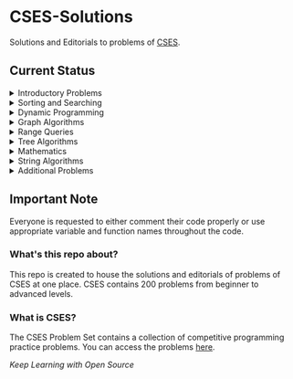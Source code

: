 # CSES-Solutions

Solutions and Editorials to problems of [CSES](https://cses.fi/problemset/).

## Current Status
<details><summary>Introductory Problems</summary>
<p>

- [x] - [Weird Algorithm](https://cses.fi/problemset/task/1068)
- [ ] - [Missing Number](https://cses.fi/problemset/task/1083)
- [ ] - [Repetitions](https://cses.fi/problemset/task/1069)
- [ ] - [Increasing Array](https://cses.fi/problemset/task/1094)
- [ ] - [Permutations](https://cses.fi/problemset/task/1070)
- [ ] - [Number Spiral](https://cses.fi/problemset/task/1071)
- [ ] - [Two Knights](https://cses.fi/problemset/task/1072)
- [ ] - [Two Sets](https://cses.fi/problemset/task/1092)
- [ ] - [Bit Strings](https://cses.fi/problemset/task/1617)
- [ ] - [Trailing Zeros](https://cses.fi/problemset/task/1618)
- [ ] - [Coin Piles](https://cses.fi/problemset/task/1754)
- [ ] - [Palindrome Reorder](https://cses.fi/problemset/task/1755)
- [ ] - [Creating Strings I](https://cses.fi/problemset/task/1622)
- [x] - [Apple Division](https://cses.fi/problemset/task/1623)
- [x] - [Chessboard and Queens](https://cses.fi/problemset/task/1624)
- [ ] - [Grid Paths](https://cses.fi/problemset/task/1625)
</p>
</details>
<details><summary>Sorting and Searching</summary>

<p>

- [ ] - [Distinct Numbers](https://cses.fi/problemset/task/1621)
- [ ] - [Apartments](https://cses.fi/problemset/task/1084)
- [ ] - [Ferris Wheel](https://cses.fi/problemset/task/1090)
- [x] - [Concert Tickets](https://cses.fi/problemset/task/1091)
- [ ] - [Restaurant Customers](https://cses.fi/problemset/task/1619)
- [ ] - [Movie Festival](https://cses.fi/problemset/task/1629)
- [ ] - [Sum of Two Values](https://cses.fi/problemset/task/1640)
- [ ] - [Maximum Subarray Sum](https://cses.fi/problemset/task/1643)
- [ ] - [Stick Lengths](https://cses.fi/problemset/task/1074)
- [ ] - [Playlist](https://cses.fi/problemset/task/1141)
- [x] - [Towers](https://cses.fi/problemset/task/1073)
- [ ] - [Traffic Lights](https://cses.fi/problemset/task/1163)
- [ ] - [Room Allocation](https://cses.fi/problemset/task/1164)
- [ ] - [Factory Machines](https://cses.fi/problemset/task/1620)
- [ ] - [Tasks and Deadlines](https://cses.fi/problemset/task/1630)
- [ ] - [Reading Books](https://cses.fi/problemset/task/1631)
- [ ] - [Sum of Three Values](https://cses.fi/problemset/task/1641)
- [ ] - [Sum of Four Values](https://cses.fi/problemset/task/1642)
- [ ] - [Nearest Smaller Values](https://cses.fi/problemset/task/1645)
- [ ] - [Subarray Sums I](https://cses.fi/problemset/task/1660)
- [ ] - [Subarray Sums II](https://cses.fi/problemset/task/1661)
- [ ] - [Subarray Divisibility](https://cses.fi/problemset/task/1662)
- [ ] - [Array Division](https://cses.fi/problemset/task/1085)
- [ ] - [Sliding Median](https://cses.fi/problemset/task/1076)
- [ ] - [Sliding Cost](https://cses.fi/problemset/task/1077)
- [ ] - [Movie Festival II](https://cses.fi/problemset/task/1632)
- [ ] - [Maximum Subarray Sum II](https://cses.fi/problemset/task/1644)
</p>
</details>
<details><summary>Dynamic Programming</summary>
<p>

- [x] - [Dice Combinations](https://cses.fi/problemset/task/1633)
- [ ] - [Minimizing Coins](https://cses.fi/problemset/task/1634)
- [ ] - [Coin Combinations I](https://cses.fi/problemset/task/1635)
- [ ] - [Coin Combinations II](https://cses.fi/problemset/task/1636)
- [ ] - [Removing Digits](https://cses.fi/problemset/task/1637)
- [ ] - [Grid Paths](https://cses.fi/problemset/task/1638)
- [ ] - [Book Shop](https://cses.fi/problemset/task/1158)
- [ ] - [Array Description](https://cses.fi/problemset/task/1746)
- [ ] - [Edit Distance](https://cses.fi/problemset/task/1639)
- [ ] - [Rectangle Cutting](https://cses.fi/problemset/task/1744)
- [ ] - [Money Sums](https://cses.fi/problemset/task/1745)
- [ ] - [Removal Game](https://cses.fi/problemset/task/1097)
- [ ] - [Two Sets II](https://cses.fi/problemset/task/1093)
- [ ] - [Increasing Subsequence](https://cses.fi/problemset/task/1145)
- [ ] - [Projects](https://cses.fi/problemset/task/1140)
</p>
</details>
<details><summary>Graph Algorithms</summary>
<p>

- [ ] - [Counting Rooms](https://cses.fi/problemset/task/1192)
- [ ] - [Labyrinth](https://cses.fi/problemset/task/1193)
- [ ] - [Building Roads](https://cses.fi/problemset/task/1666)
- [ ] - [Message Route](https://cses.fi/problemset/task/1667)
- [ ] - [Building Teams](https://cses.fi/problemset/task/1668)
- [ ] - [Round Trip](https://cses.fi/problemset/task/1669)
- [ ] - [Monsters](https://cses.fi/problemset/task/1194)
- [ ] - [Shortest Routes I](https://cses.fi/problemset/task/1671)
- [ ] - [Shortest Routes II](https://cses.fi/problemset/task/1672)
- [ ] - [High Score](https://cses.fi/problemset/task/1673)
- [ ] - [Flight Discount](https://cses.fi/problemset/task/1195)
- [ ] - [Cycle Finding](https://cses.fi/problemset/task/1197)
- [ ] - [Flight Routes](https://cses.fi/problemset/task/1196)
- [ ] - [Round Trip II](https://cses.fi/problemset/task/1678)
- [ ] - [Course Schedule](https://cses.fi/problemset/task/1679)
- [ ] - [Longest Flight Route](https://cses.fi/problemset/task/1680)
- [ ] - [Game Routes](https://cses.fi/problemset/task/1681)
- [ ] - [Investigation](https://cses.fi/problemset/task/1202)
- [ ] - [Planets Queries I](https://cses.fi/problemset/task/1750)
- [ ] - [Planets Queries II](https://cses.fi/problemset/task/1160)
- [ ] - [Planets Cycles](https://cses.fi/problemset/task/1751)
- [ ] - [Road Reparation](https://cses.fi/problemset/task/1675)
- [ ] - [Road Construction](https://cses.fi/problemset/task/1676)
- [ ] - [Flight Routes Check](https://cses.fi/problemset/task/1682)
- [ ] - [Planets and Kingdoms](https://cses.fi/problemset/task/1683)
- [ ] - [Giant Pizza](https://cses.fi/problemset/task/1684)
- [ ] - [Coin Collector](https://cses.fi/problemset/task/1686)
- [ ] - [Mail Delivery](https://cses.fi/problemset/task/1691)
- [ ] - [De Bruijn Sequence](https://cses.fi/problemset/task/1692)
- [ ] - [Teleporters Path](https://cses.fi/problemset/task/1693)
- [ ] - [Hamiltonian Flights](https://cses.fi/problemset/task/1690)
- [ ] - [Knight's Tour](https://cses.fi/problemset/task/1689)
- [ ] - [Download Speed](https://cses.fi/problemset/task/1694)
- [ ] - [Police Chase](https://cses.fi/problemset/task/1695)
- [ ] - [School Dance](https://cses.fi/problemset/task/1696)
- [ ] - [Distinct Routes](https://cses.fi/problemset/task/1711)
</p>
</details>
<details><summary>Range Queries</summary>
<p>

- [ ] - [Range Sum Queries I](https://cses.fi/problemset/task/1646)
- [ ] - [Range Minimum Queries I](https://cses.fi/problemset/task/1647)
- [ ] - [Range Sum Queries II](https://cses.fi/problemset/task/1648)
- [ ] - [Range Minimum Queries II](https://cses.fi/problemset/task/1649)
- [ ] - [Range Xor Queries](https://cses.fi/problemset/task/1650)
- [ ] - [Range Update Queries](https://cses.fi/problemset/task/1651)
- [ ] - [Forest Queries](https://cses.fi/problemset/task/1652)
- [ ] - [Hotel Queries](https://cses.fi/problemset/task/1143)
- [ ] - [List Removals](https://cses.fi/problemset/task/1749)
- [ ] - [Salary Queries](https://cses.fi/problemset/task/1144)
- [ ] - [Subarray Sum Queries](https://cses.fi/problemset/task/1190)
- [ ] - [Distinct Values Queries](https://cses.fi/problemset/task/1734)
- [ ] - [Forest Queries II](https://cses.fi/problemset/task/1739)
- [ ] - [Range Updates and Sums](https://cses.fi/problemset/task/1735)
- [ ] - [Polynomial Queries](https://cses.fi/problemset/task/1736)
- [ ] - [Range Queries and Copies](https://cses.fi/problemset/task/1737)
</p>
</details>
<details><summary>Tree Algorithms</summary>
<p>

- [ ] - [Subordinates](https://cses.fi/problemset/task/1674)
- [ ] - [Tree Matching](https://cses.fi/problemset/task/1130)
- [ ] - [Tree Diameter](https://cses.fi/problemset/task/1131)
- [ ] - [Tree Distances I](https://cses.fi/problemset/task/1132)
- [ ] - [Tree Distances II](https://cses.fi/problemset/task/1133)
- [ ] - [Company Queries I](https://cses.fi/problemset/task/1687)
- [ ] - [Company Queries II](https://cses.fi/problemset/task/1688)
- [ ] - [Distance Queries](https://cses.fi/problemset/task/1135)
- [ ] - [Counting Paths](https://cses.fi/problemset/task/1136)
- [ ] - [Subtree Queries](https://cses.fi/problemset/task/1137)
- [ ] - [Path Queries](https://cses.fi/problemset/task/1138)
- [ ] - [Distinct Colors](https://cses.fi/problemset/task/1139)
</p>
</details>
<details><summary>Mathematics</summary>
<p>

 - [ ] - [Exponentiation](https://cses.fi/problemset/task/1095)
 - [ ] - [Exponentiation II](https://cses.fi/problemset/task/1712)
 - [ ] - [Counting Divisors](https://cses.fi/problemset/task/1713)
 - [ ] - [Common Divisors](https://cses.fi/problemset/task/1081)
 - [ ] - [Sum of Divisors](https://cses.fi/problemset/task/1082)
 - [ ] - [Binomial Coefficients](https://cses.fi/problemset/task/1079)
 - [ ] - [Creating Strings II](https://cses.fi/problemset/task/1715)
 - [ ] - [Distributing Apples](https://cses.fi/problemset/task/1716)
 - [ ] - [Christmas Party](https://cses.fi/problemset/task/1717)
 - [ ] - [Fibonacci Numbers](https://cses.fi/problemset/task/1722)
 - [ ] - [Throwing Dice](https://cses.fi/problemset/task/1096)
 - [ ] - [Graph Paths I](https://cses.fi/problemset/task/1723)
 - [ ] - [Graph Paths II](https://cses.fi/problemset/task/1724)
 - [ ] - [Dice Probability](https://cses.fi/problemset/task/1725)
 - [ ] - [Moving Robots](https://cses.fi/problemset/task/1726)
 - [ ] - [Candy Lottery](https://cses.fi/problemset/task/1727)
 - [ ] - [Inversion Probability](https://cses.fi/problemset/task/1728)
 - [ ] - [Stick Game](https://cses.fi/problemset/task/1729)
 - [ ] - [Nim Game I](https://cses.fi/problemset/task/1730)
 - [ ] - [Nim Game II](https://cses.fi/problemset/task/1098)
 - [ ] - [Stair Game](https://cses.fi/problemset/task/1099)
</p>
</details>
<details><summary>String Algorithms</summary>
<p>

 - [ ] - [Word Combinations](https://cses.fi/problemset/task/1731)
 - [ ] - [String Matching](https://cses.fi/problemset/task/1753)
 - [ ] - [Finding Borders](https://cses.fi/problemset/task/1732)
 - [ ] - [Finding Periods](https://cses.fi/problemset/task/1733)
 - [ ] - [Minimal Rotation](https://cses.fi/problemset/task/1110)
 - [ ] - [Longest Palindrome](https://cses.fi/problemset/task/1111)
 - [ ] - [Required Substring](https://cses.fi/problemset/task/1112)
</p>
</details>
<details><summary>Additional Problems</summary>
<p>

 - [ ] - [Shortest Subsequence](https://cses.fi/problemset/task/1087)
 - [ ] - [Counting Bits](https://cses.fi/problemset/task/1146)
 - [ ] - [Swap Game](https://cses.fi/problemset/task/1670)
 - [ ] - [Meet in the Middle](https://cses.fi/problemset/task/1628)
 - [ ] - [Prüfer Code](https://cses.fi/problemset/task/1134)
 - [ ] - [Edge Directions](https://cses.fi/problemset/task/1756)
 - [ ] - [Advertisement](https://cses.fi/problemset/task/1142)
 - [ ] - [Elevator Rides](https://cses.fi/problemset/task/1653)
 - [ ] - [Maximum Xor Subarray](https://cses.fi/problemset/task/1655)
 - [ ] - [Movie Festival Queries](https://cses.fi/problemset/task/1664)
 - [ ] - [Chess Tournament](https://cses.fi/problemset/task/1697)
 - [ ] - [Tree Traversals](https://cses.fi/problemset/task/1702)
 - [ ] - [Network Renovation](https://cses.fi/problemset/task/1704)
 - [ ] - [Graph Girth](https://cses.fi/problemset/task/1707)
 - [ ] - [Intersection Points](https://cses.fi/problemset/task/1740)
 - [ ] - [String Reorder](https://cses.fi/problemset/task/1743)
 - [ ] - [Pyramid Array](https://cses.fi/problemset/task/1747)
 - [ ] - [Increasing Subsequence II](https://cses.fi/problemset/task/1748)
 - [ ] - [String Removals](https://cses.fi/problemset/task/1149)
 - [ ] - [Bit Inversions](https://cses.fi/problemset/task/1188)
 - [ ] - [Writing Numbers](https://cses.fi/problemset/task/1086)
 - [ ] - [String Transform](https://cses.fi/problemset/task/1113)
 - [ ] - [Maximum Building I](https://cses.fi/problemset/task/1147)
 - [ ] - [Sorting Methods](https://cses.fi/problemset/task/1162)
 - [ ] - [Cyclic Array](https://cses.fi/problemset/task/1191)
 - [ ] - [Food Division](https://cses.fi/problemset/task/1189)
 - [ ] - [Bit Problem](https://cses.fi/problemset/task/1654)
 - [ ] - [Swap Round Sorting](https://cses.fi/problemset/task/1698)
 - [ ] - [Tree Isomorphism I](https://cses.fi/problemset/task/1700)
 - [ ] - [Critical Cities](https://cses.fi/problemset/task/1703)
 - [ ] - [School Excursion](https://cses.fi/problemset/task/1706)
 - [ ] - [Coin Grid](https://cses.fi/problemset/task/1709)
 - [ ] - [Robot Path](https://cses.fi/problemset/task/1742)
 - [ ] - [Course Schedule II](https://cses.fi/problemset/task/1757)
 - [ ] - [Empty String](https://cses.fi/problemset/task/1080)
 - [ ] - [Grid Paths](https://cses.fi/problemset/task/1078)
 - [ ] - [Book Shop II](https://cses.fi/problemset/task/1159)
 - [ ] - [Network Breakdown](https://cses.fi/problemset/task/1677)
 - [ ] - [Visiting Cities](https://cses.fi/problemset/task/1203)
 - [ ] - [Number Grid](https://cses.fi/problemset/task/1157)
 - [ ] - [Maximum Building II](https://cses.fi/problemset/task/1148)
 - [ ] - [Stick Divisions](https://cses.fi/problemset/task/1161)
 - [ ] - [Coding Company](https://cses.fi/problemset/task/1665)
 - [ ] - [Flight Route Requests](https://cses.fi/problemset/task/1699)
 - [ ] - [Tree Isomorphism II](https://cses.fi/problemset/task/1701)
 - [ ] - [Forbidden Cities](https://cses.fi/problemset/task/1705)
 - [ ] - [Area of Rectangles](https://cses.fi/problemset/task/1741)
 - [ ] - [Creating Offices](https://cses.fi/problemset/task/1752)
 - [ ] - [Permutations II](https://cses.fi/problemset/task/1075)
 - [ ] - [New Flight Routes](https://cses.fi/problemset/task/1685)
</p>
</details>

## Important Note

Everyone is requested to either comment their code properly or use appropriate variable and function names throughout the code.

### What's this repo about?

This repo is created to house the solutions and editorials of problems of CSES at one place. CSES contains 200 problems from beginner to advanced levels.

### What is CSES?
The CSES Problem Set contains a collection of competitive programming practice problems. You can access the problems [here](https://cses.fi/problemset/).


_Keep Learning with Open Source_
